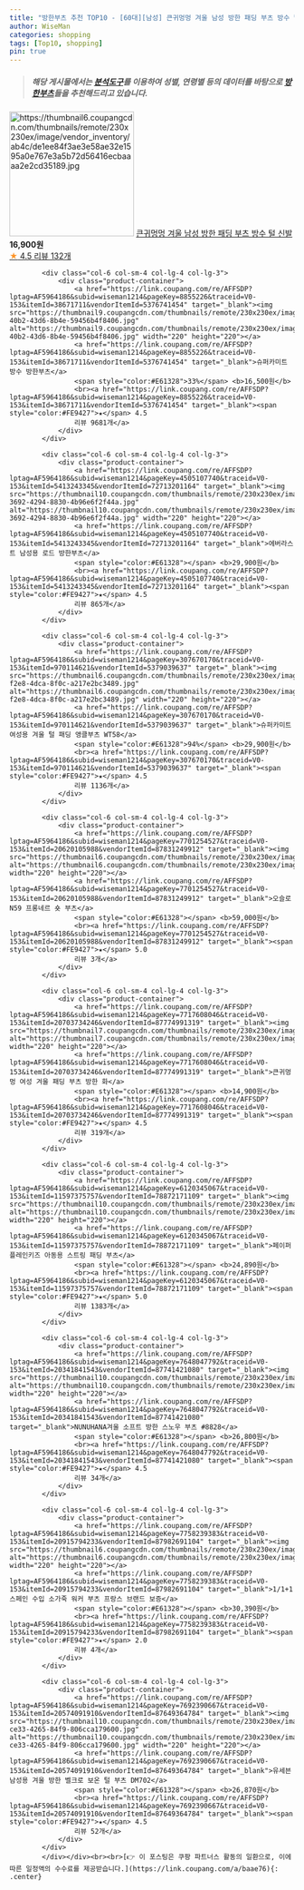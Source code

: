 ```yaml
---
title: "방한부츠 추천 TOP10 - [60대][남성] 큰귀멍멍 겨울 남성 방한 패딩 부츠 방수 털 신발"
author: WiseMan
categories: shopping
tags: [Top10, shopping]
pin: true
---
```


> ##### 해당 게시물에서는 [**분석도구**](https://itemscout.io/)를 이용하여 **성별**, **연령별** 등의 데이터를 바탕으로 [**방한부츠**](https://link.coupang.com/a/baae76)들을 추천해드리고 있습니다.
<div class="container"><div class="row">
            <div class="col-6 col-sm-4 col-lg-4 col-lg-3">
                <div class="product-container">
                    <a href="https://link.coupang.com/re/AFFSDP?lptag=AF5964186&subid=wiseman1214&pageKey=7714653905&traceid=V0-153&itemId=20688481039&vendorItemId=87760183516" target="_blank"><img src="https://thumbnail6.coupangcdn.com/thumbnails/remote/230x230ex/image/vendor_inventory/ab4c/de1ee84f3ae3e58ae32e1595a0e767e3a5b72d56416ecbaaaa2e2cd35189.jpg" alt="https://thumbnail6.coupangcdn.com/thumbnails/remote/230x230ex/image/vendor_inventory/ab4c/de1ee84f3ae3e58ae32e1595a0e767e3a5b72d56416ecbaaaa2e2cd35189.jpg" width="220" height="220"></a>
                    <a href="https://link.coupang.com/re/AFFSDP?lptag=AF5964186&subid=wiseman1214&pageKey=7714653905&traceid=V0-153&itemId=20688481039&vendorItemId=87760183516" target="_blank">큰귀멍멍 겨울 남성 방한 패딩 부츠 방수 털 신발</a>
                    <span style="color:#E61328"></span> <b>16,900원</b>
                    <br><a href="https://link.coupang.com/re/AFFSDP?lptag=AF5964186&subid=wiseman1214&pageKey=7714653905&traceid=V0-153&itemId=20688481039&vendorItemId=87760183516" target="_blank"><span style="color:#FE9427">★</span> 4.5
                    리뷰 132개</a>
                </div>
            </div>
            
            <div class="col-6 col-sm-4 col-lg-4 col-lg-3">
                <div class="product-container">
                    <a href="https://link.coupang.com/re/AFFSDP?lptag=AF5964186&subid=wiseman1214&pageKey=8855226&traceid=V0-153&itemId=38671711&vendorItemId=5376741454" target="_blank"><img src="https://thumbnail9.coupangcdn.com/thumbnails/remote/230x230ex/image/retail/images/2019/09/24/13/0/77b459ae-40b2-43d6-8b4e-59456b4f8406.jpg" alt="https://thumbnail9.coupangcdn.com/thumbnails/remote/230x230ex/image/retail/images/2019/09/24/13/0/77b459ae-40b2-43d6-8b4e-59456b4f8406.jpg" width="220" height="220"></a>
                    <a href="https://link.coupang.com/re/AFFSDP?lptag=AF5964186&subid=wiseman1214&pageKey=8855226&traceid=V0-153&itemId=38671711&vendorItemId=5376741454" target="_blank">슈퍼카미트 방수 방한부츠</a>
                    <span style="color:#E61328">33%</span> <b>16,500원</b>
                    <br><a href="https://link.coupang.com/re/AFFSDP?lptag=AF5964186&subid=wiseman1214&pageKey=8855226&traceid=V0-153&itemId=38671711&vendorItemId=5376741454" target="_blank"><span style="color:#FE9427">★</span> 4.5
                    리뷰 9681개</a>
                </div>
            </div>
            
            <div class="col-6 col-sm-4 col-lg-4 col-lg-3">
                <div class="product-container">
                    <a href="https://link.coupang.com/re/AFFSDP?lptag=AF5964186&subid=wiseman1214&pageKey=4505107740&traceid=V0-153&itemId=5413243345&vendorItemId=72713201164" target="_blank"><img src="https://thumbnail10.coupangcdn.com/thumbnails/remote/230x230ex/image/retail/images/2020/11/27/11/4/b80620ed-3692-4294-8830-4b96e6f2f44a.jpg" alt="https://thumbnail10.coupangcdn.com/thumbnails/remote/230x230ex/image/retail/images/2020/11/27/11/4/b80620ed-3692-4294-8830-4b96e6f2f44a.jpg" width="220" height="220"></a>
                    <a href="https://link.coupang.com/re/AFFSDP?lptag=AF5964186&subid=wiseman1214&pageKey=4505107740&traceid=V0-153&itemId=5413243345&vendorItemId=72713201164" target="_blank">에버라스트 남성용 로드 방한부츠</a>
                    <span style="color:#E61328"></span> <b>29,900원</b>
                    <br><a href="https://link.coupang.com/re/AFFSDP?lptag=AF5964186&subid=wiseman1214&pageKey=4505107740&traceid=V0-153&itemId=5413243345&vendorItemId=72713201164" target="_blank"><span style="color:#FE9427">★</span> 4.5
                    리뷰 865개</a>
                </div>
            </div>
            
            <div class="col-6 col-sm-4 col-lg-4 col-lg-3">
                <div class="product-container">
                    <a href="https://link.coupang.com/re/AFFSDP?lptag=AF5964186&subid=wiseman1214&pageKey=307670170&traceid=V0-153&itemId=970114621&vendorItemId=5379039637" target="_blank"><img src="https://thumbnail6.coupangcdn.com/thumbnails/remote/230x230ex/image/retail/images/2019/09/25/19/3/40472353-f2e8-4dca-8f0c-a217e2bc3489.jpg" alt="https://thumbnail6.coupangcdn.com/thumbnails/remote/230x230ex/image/retail/images/2019/09/25/19/3/40472353-f2e8-4dca-8f0c-a217e2bc3489.jpg" width="220" height="220"></a>
                    <a href="https://link.coupang.com/re/AFFSDP?lptag=AF5964186&subid=wiseman1214&pageKey=307670170&traceid=V0-153&itemId=970114621&vendorItemId=5379039637" target="_blank">슈퍼카미트 여성용 겨울 털 패딩 앵클부츠 WT58</a>
                    <span style="color:#E61328">94%</span> <b>29,900원</b>
                    <br><a href="https://link.coupang.com/re/AFFSDP?lptag=AF5964186&subid=wiseman1214&pageKey=307670170&traceid=V0-153&itemId=970114621&vendorItemId=5379039637" target="_blank"><span style="color:#FE9427">★</span> 4.5
                    리뷰 1136개</a>
                </div>
            </div>
            
            <div class="col-6 col-sm-4 col-lg-4 col-lg-3">
                <div class="product-container">
                    <a href="https://link.coupang.com/re/AFFSDP?lptag=AF5964186&subid=wiseman1214&pageKey=7701254527&traceid=V0-153&itemId=20620105988&vendorItemId=87831249912" target="_blank"><img src="https://thumbnail6.coupangcdn.com/thumbnails/remote/230x230ex/image/vendor_inventory/e97c/19a0df51fcdf01d4cbc6c20d761ddb6442aead41fd2eb7ff0fd75cd8ee6c.jpg" alt="https://thumbnail6.coupangcdn.com/thumbnails/remote/230x230ex/image/vendor_inventory/e97c/19a0df51fcdf01d4cbc6c20d761ddb6442aead41fd2eb7ff0fd75cd8ee6c.jpg" width="220" height="220"></a>
                    <a href="https://link.coupang.com/re/AFFSDP?lptag=AF5964186&subid=wiseman1214&pageKey=7701254527&traceid=V0-153&itemId=20620105988&vendorItemId=87831249912" target="_blank">오슬로 N59 프롱네르 숏 부츠</a>
                    <span style="color:#E61328"></span> <b>59,000원</b>
                    <br><a href="https://link.coupang.com/re/AFFSDP?lptag=AF5964186&subid=wiseman1214&pageKey=7701254527&traceid=V0-153&itemId=20620105988&vendorItemId=87831249912" target="_blank"><span style="color:#FE9427">★</span> 5.0
                    리뷰 3개</a>
                </div>
            </div>
            
            <div class="col-6 col-sm-4 col-lg-4 col-lg-3">
                <div class="product-container">
                    <a href="https://link.coupang.com/re/AFFSDP?lptag=AF5964186&subid=wiseman1214&pageKey=7717608046&traceid=V0-153&itemId=20703734246&vendorItemId=87774991319" target="_blank"><img src="https://thumbnail7.coupangcdn.com/thumbnails/remote/230x230ex/image/vendor_inventory/c7fb/2cfe6108e653a2f77a954e03031379d72b6ae6e4df8f4ea60c755c190e68.jpg" alt="https://thumbnail7.coupangcdn.com/thumbnails/remote/230x230ex/image/vendor_inventory/c7fb/2cfe6108e653a2f77a954e03031379d72b6ae6e4df8f4ea60c755c190e68.jpg" width="220" height="220"></a>
                    <a href="https://link.coupang.com/re/AFFSDP?lptag=AF5964186&subid=wiseman1214&pageKey=7717608046&traceid=V0-153&itemId=20703734246&vendorItemId=87774991319" target="_blank">큰귀멍멍 여성 겨울 패딩 부츠 방한 화</a>
                    <span style="color:#E61328"></span> <b>14,900원</b>
                    <br><a href="https://link.coupang.com/re/AFFSDP?lptag=AF5964186&subid=wiseman1214&pageKey=7717608046&traceid=V0-153&itemId=20703734246&vendorItemId=87774991319" target="_blank"><span style="color:#FE9427">★</span> 4.5
                    리뷰 319개</a>
                </div>
            </div>
            
            <div class="col-6 col-sm-4 col-lg-4 col-lg-3">
                <div class="product-container">
                    <a href="https://link.coupang.com/re/AFFSDP?lptag=AF5964186&subid=wiseman1214&pageKey=6120345067&traceid=V0-153&itemId=11597375757&vendorItemId=78872171109" target="_blank"><img src="https://thumbnail10.coupangcdn.com/thumbnails/remote/230x230ex/image/vendor_inventory/98b6/501e904fb1f719f0a354ab1c1c3ebec9c4aadf3581d83faec01c7867b04a.jpg" alt="https://thumbnail10.coupangcdn.com/thumbnails/remote/230x230ex/image/vendor_inventory/98b6/501e904fb1f719f0a354ab1c1c3ebec9c4aadf3581d83faec01c7867b04a.jpg" width="220" height="220"></a>
                    <a href="https://link.coupang.com/re/AFFSDP?lptag=AF5964186&subid=wiseman1214&pageKey=6120345067&traceid=V0-153&itemId=11597375757&vendorItemId=78872171109" target="_blank">페이퍼플레인키즈 아동용 스트링 패딩 부츠</a>
                    <span style="color:#E61328"></span> <b>24,890원</b>
                    <br><a href="https://link.coupang.com/re/AFFSDP?lptag=AF5964186&subid=wiseman1214&pageKey=6120345067&traceid=V0-153&itemId=11597375757&vendorItemId=78872171109" target="_blank"><span style="color:#FE9427">★</span> 5.0
                    리뷰 1383개</a>
                </div>
            </div>
            
            <div class="col-6 col-sm-4 col-lg-4 col-lg-3">
                <div class="product-container">
                    <a href="https://link.coupang.com/re/AFFSDP?lptag=AF5964186&subid=wiseman1214&pageKey=7648047792&traceid=V0-153&itemId=20341841543&vendorItemId=87741421080" target="_blank"><img src="https://thumbnail10.coupangcdn.com/thumbnails/remote/230x230ex/image/vendor_inventory/670f/25a8080839ecc85c1e6bedfe5d84e892039a304811aa4db3f521edd66ddb.png" alt="https://thumbnail10.coupangcdn.com/thumbnails/remote/230x230ex/image/vendor_inventory/670f/25a8080839ecc85c1e6bedfe5d84e892039a304811aa4db3f521edd66ddb.png" width="220" height="220"></a>
                    <a href="https://link.coupang.com/re/AFFSDP?lptag=AF5964186&subid=wiseman1214&pageKey=7648047792&traceid=V0-153&itemId=20341841543&vendorItemId=87741421080" target="_blank">NUNUHANA겨울 소프트 방한 스노우 부츠 #8828</a>
                    <span style="color:#E61328"></span> <b>26,800원</b>
                    <br><a href="https://link.coupang.com/re/AFFSDP?lptag=AF5964186&subid=wiseman1214&pageKey=7648047792&traceid=V0-153&itemId=20341841543&vendorItemId=87741421080" target="_blank"><span style="color:#FE9427">★</span> 4.5
                    리뷰 34개</a>
                </div>
            </div>
            
            <div class="col-6 col-sm-4 col-lg-4 col-lg-3">
                <div class="product-container">
                    <a href="https://link.coupang.com/re/AFFSDP?lptag=AF5964186&subid=wiseman1214&pageKey=7758239383&traceid=V0-153&itemId=20915794233&vendorItemId=87982691104" target="_blank"><img src="https://thumbnail6.coupangcdn.com/thumbnails/remote/230x230ex/image/vendor_inventory/dc84/946b85a1304c64c7322ff3bb8f58854f2a1b3ca25539ab73ee3d432fae94.jpeg" alt="https://thumbnail6.coupangcdn.com/thumbnails/remote/230x230ex/image/vendor_inventory/dc84/946b85a1304c64c7322ff3bb8f58854f2a1b3ca25539ab73ee3d432fae94.jpeg" width="220" height="220"></a>
                    <a href="https://link.coupang.com/re/AFFSDP?lptag=AF5964186&subid=wiseman1214&pageKey=7758239383&traceid=V0-153&itemId=20915794233&vendorItemId=87982691104" target="_blank">1/1+1 스페인 수입 소가죽 워커 부츠 프랑스 브랜드 보증</a>
                    <span style="color:#E61328"></span> <b>30,390원</b>
                    <br><a href="https://link.coupang.com/re/AFFSDP?lptag=AF5964186&subid=wiseman1214&pageKey=7758239383&traceid=V0-153&itemId=20915794233&vendorItemId=87982691104" target="_blank"><span style="color:#FE9427">★</span> 2.0
                    리뷰 4개</a>
                </div>
            </div>
            
            <div class="col-6 col-sm-4 col-lg-4 col-lg-3">
                <div class="product-container">
                    <a href="https://link.coupang.com/re/AFFSDP?lptag=AF5964186&subid=wiseman1214&pageKey=7692390667&traceid=V0-153&itemId=20574091910&vendorItemId=87649364784" target="_blank"><img src="https://thumbnail10.coupangcdn.com/thumbnails/remote/230x230ex/image/retail/images/2023/11/02/15/1/50b66464-ce33-4265-84f9-806cca179600.jpg" alt="https://thumbnail10.coupangcdn.com/thumbnails/remote/230x230ex/image/retail/images/2023/11/02/15/1/50b66464-ce33-4265-84f9-806cca179600.jpg" width="220" height="220"></a>
                    <a href="https://link.coupang.com/re/AFFSDP?lptag=AF5964186&subid=wiseman1214&pageKey=7692390667&traceid=V0-153&itemId=20574091910&vendorItemId=87649364784" target="_blank">유세븐 남성용 겨울 방한 벨크로 보온 털 부츠 DM702</a>
                    <span style="color:#E61328"></span> <b>26,870원</b>
                    <br><a href="https://link.coupang.com/re/AFFSDP?lptag=AF5964186&subid=wiseman1214&pageKey=7692390667&traceid=V0-153&itemId=20574091910&vendorItemId=87649364784" target="_blank"><span style="color:#FE9427">★</span> 4.5
                    리뷰 52개</a>
                </div>
            </div>
            </div></div><br><br>[👉 이 포스팅은 쿠팡 파트너스 활동의 일환으로, 이에 따른 일정액의 수수료를 제공받습니다.](https://link.coupang.com/a/baae76){: .center}